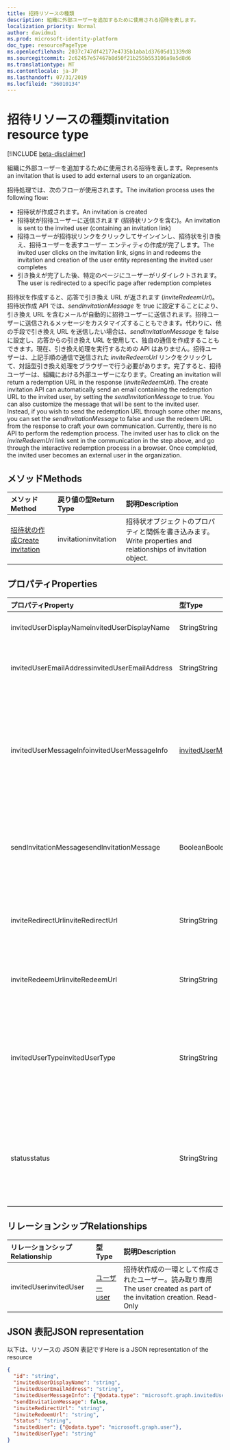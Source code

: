 ```yaml
---
title: 招待リソースの種類
description: 組織に外部ユーザーを追加するために使用される招待を表します。
localization_priority: Normal
author: davidmu1
ms.prod: microsoft-identity-platform
doc_type: resourcePageType
ms.openlocfilehash: 2037c747df42177e4735b1aba1d37605d11339d8
ms.sourcegitcommit: 2c62457e57467b8d50f21b255b553106a9a5d8d6
ms.translationtype: MT
ms.contentlocale: ja-JP
ms.lasthandoff: 07/31/2019
ms.locfileid: "36010134"
---
```

# <a name="invitation-resource-type"></a><span data-ttu-id="7fbf0-103">招待リソースの種類</span><span class="sxs-lookup"><span data-stu-id="7fbf0-103">invitation resource type</span></span>

[!INCLUDE [beta-disclaimer](../../includes/beta-disclaimer.md)]

<span data-ttu-id="7fbf0-104">組織に外部ユーザーを追加するために使用される招待を表します。</span><span class="sxs-lookup"><span data-stu-id="7fbf0-104">Represents an invitation that is used to add external users to an organization.</span></span> 

<span data-ttu-id="7fbf0-105">招待処理では、次のフローが使用されます。</span><span class="sxs-lookup"><span data-stu-id="7fbf0-105">The invitation process uses the following flow:</span></span>

* <span data-ttu-id="7fbf0-106">招待状が作成されます。</span><span class="sxs-lookup"><span data-stu-id="7fbf0-106">An invitation is created</span></span>
* <span data-ttu-id="7fbf0-107">招待状が招待ユーザーに送信されます (招待状リンクを含む)。</span><span class="sxs-lookup"><span data-stu-id="7fbf0-107">An invitation is sent to the invited user (containing an invitation link)</span></span>
* <span data-ttu-id="7fbf0-108">招待ユーザーが招待状リンクをクリックしてサインインし、招待状を引き換え、招待ユーザーを表すユーザー エンティティの作成が完了します。</span><span class="sxs-lookup"><span data-stu-id="7fbf0-108">The invited user clicks on the invitation link, signs in and redeems the invitation and creation of the user entity representing the invited user completes</span></span>
* <span data-ttu-id="7fbf0-109">引き換えが完了した後、特定のページにユーザーがリダイレクトされます。</span><span class="sxs-lookup"><span data-stu-id="7fbf0-109">The user is redirected to a specific page after redemption completes</span></span>

<span data-ttu-id="7fbf0-p101">招待状を作成すると、応答で引き換え URL が返されます (*inviteRedeemUrl*)。招待状作成 API では、*sendInvitationMessage* を true に設定することにより、引き換え URL を含むメールが自動的に招待ユーザーに送信されます。招待ユーザーに送信されるメッセージをカスタマイズすることもできます。代わりに、他の手段で引き換え URL を送信したい場合は、*sendInvitationMessage* を false に設定し、応答からの引き換え URL を使用して、独自の通信を作成することもできます。現在、引き換え処理を実行するための API はありません。招待ユーザーは、上記手順の通信で送信された *inviteRedeemUrl* リンクをクリックして、対話型引き換え処理をブラウザーで行う必要があります。完了すると、招待ユーザーは、組織における外部ユーザーになります。</span><span class="sxs-lookup"><span data-stu-id="7fbf0-p101">Creating an invitation will return a redemption URL in the response (*inviteRedeemUrl*). The create invitation API can automatically send an email containing the redemption URL to the invited user, by setting the *sendInvitationMessage* to true. You can also customize the message that will be sent to the invited user. Instead, if you wish to send the redemption URL through some other means, you can set the *sendInvitationMessage* to false and use the redeem URL from the response to craft your own communication. Currently, there is no API to perform the redemption process. The invited user has to click on the *inviteRedeemUrl* link sent in the communication in the step above, and go through the interactive redemption process in a browser. Once completed, the invited user becomes an external user in the organization.</span></span>


## <a name="methods"></a><span data-ttu-id="7fbf0-117">メソッド</span><span class="sxs-lookup"><span data-stu-id="7fbf0-117">Methods</span></span>
| <span data-ttu-id="7fbf0-118">メソッド</span><span class="sxs-lookup"><span data-stu-id="7fbf0-118">Method</span></span>       | <span data-ttu-id="7fbf0-119">戻り値の型</span><span class="sxs-lookup"><span data-stu-id="7fbf0-119">Return Type</span></span>  |<span data-ttu-id="7fbf0-120">説明</span><span class="sxs-lookup"><span data-stu-id="7fbf0-120">Description</span></span>|
|:---------------|:--------|:----------|
|[<span data-ttu-id="7fbf0-121">招待状の作成</span><span class="sxs-lookup"><span data-stu-id="7fbf0-121">Create invitation</span></span>](../api/invitation-post.md) | <span data-ttu-id="7fbf0-122">invitation</span><span class="sxs-lookup"><span data-stu-id="7fbf0-122">invitation</span></span> | <span data-ttu-id="7fbf0-123">招待状オブジェクトのプロパティと関係を書き込みます。</span><span class="sxs-lookup"><span data-stu-id="7fbf0-123">Write properties and relationships of invitation object.</span></span>|

## <a name="properties"></a><span data-ttu-id="7fbf0-124">プロパティ</span><span class="sxs-lookup"><span data-stu-id="7fbf0-124">Properties</span></span>
| <span data-ttu-id="7fbf0-125">プロパティ</span><span class="sxs-lookup"><span data-stu-id="7fbf0-125">Property</span></span>     | <span data-ttu-id="7fbf0-126">型</span><span class="sxs-lookup"><span data-stu-id="7fbf0-126">Type</span></span>   |<span data-ttu-id="7fbf0-127">説明</span><span class="sxs-lookup"><span data-stu-id="7fbf0-127">Description</span></span>|
|:---------------|:--------|:----------|
|<span data-ttu-id="7fbf0-128">invitedUserDisplayName</span><span class="sxs-lookup"><span data-stu-id="7fbf0-128">invitedUserDisplayName</span></span>|<span data-ttu-id="7fbf0-129">String</span><span class="sxs-lookup"><span data-stu-id="7fbf0-129">String</span></span>|<span data-ttu-id="7fbf0-130">招待されるユーザーの表示名。</span><span class="sxs-lookup"><span data-stu-id="7fbf0-130">The display name of the user being invited.</span></span>|
|<span data-ttu-id="7fbf0-131">invitedUserEmailAddress</span><span class="sxs-lookup"><span data-stu-id="7fbf0-131">invitedUserEmailAddress</span></span>|<span data-ttu-id="7fbf0-132">String</span><span class="sxs-lookup"><span data-stu-id="7fbf0-132">String</span></span>|<span data-ttu-id="7fbf0-p102">招待されるユーザーのメール アドレス。必須。</span><span class="sxs-lookup"><span data-stu-id="7fbf0-p102">The email address of the user being invited. Required.</span></span>|
|<span data-ttu-id="7fbf0-135">invitedUserMessageInfo</span><span class="sxs-lookup"><span data-stu-id="7fbf0-135">invitedUserMessageInfo</span></span>|[<span data-ttu-id="7fbf0-136">invitedUserMessageInfo</span><span class="sxs-lookup"><span data-stu-id="7fbf0-136">invitedUserMessageInfo</span></span>](invitedusermessageinfo.md)|<span data-ttu-id="7fbf0-137">メッセージ テキスト、言語、および cc 受信者リストのカスタマイズなど、招待ユーザーに送信されるメッセージの追加構成。</span><span class="sxs-lookup"><span data-stu-id="7fbf0-137">Additional configuration for the message being sent to the invited user, including customizing message text, language and cc recipient list.</span></span>|
|<span data-ttu-id="7fbf0-138">sendInvitationMessage</span><span class="sxs-lookup"><span data-stu-id="7fbf0-138">sendInvitationMessage</span></span>|<span data-ttu-id="7fbf0-139">Boolean</span><span class="sxs-lookup"><span data-stu-id="7fbf0-139">Boolean</span></span>|<span data-ttu-id="7fbf0-p103">招待されるユーザーにメールを送信するかどうかを示します。既定値は false です。</span><span class="sxs-lookup"><span data-stu-id="7fbf0-p103">Indicates whether an email should be sent to the user being invited or not. The default is false.</span></span>|
|<span data-ttu-id="7fbf0-142">inviteRedirectUrl</span><span class="sxs-lookup"><span data-stu-id="7fbf0-142">inviteRedirectUrl</span></span>|<span data-ttu-id="7fbf0-143">String</span><span class="sxs-lookup"><span data-stu-id="7fbf0-143">String</span></span>|<span data-ttu-id="7fbf0-p104">招待状が引き換えられるとにユーザーがリダイレクトされる URL。必須。</span><span class="sxs-lookup"><span data-stu-id="7fbf0-p104">The URL user should be redirected to once the invitation is redeemed. Required.</span></span>|
|<span data-ttu-id="7fbf0-146">inviteRedeemUrl</span><span class="sxs-lookup"><span data-stu-id="7fbf0-146">inviteRedeemUrl</span></span>|<span data-ttu-id="7fbf0-147">String</span><span class="sxs-lookup"><span data-stu-id="7fbf0-147">String</span></span>|<span data-ttu-id="7fbf0-p105">ユーザーが招待状の引き換えに使用できる URL。読み取り専用</span><span class="sxs-lookup"><span data-stu-id="7fbf0-p105">The URL user can use to redeem his invitation. Read-Only</span></span>|
|<span data-ttu-id="7fbf0-150">invitedUserType</span><span class="sxs-lookup"><span data-stu-id="7fbf0-150">invitedUserType</span></span>|<span data-ttu-id="7fbf0-151">String</span><span class="sxs-lookup"><span data-stu-id="7fbf0-151">String</span></span>|<span data-ttu-id="7fbf0-p106">招待されるユーザーの userType。既定では Guest です。会社の管理者は、Member として招待できます。</span><span class="sxs-lookup"><span data-stu-id="7fbf0-p106">The userType of the user being invited. By default, this is Guest. You can invite as Member if you're are company administrator.</span></span> |
|<span data-ttu-id="7fbf0-155">status</span><span class="sxs-lookup"><span data-stu-id="7fbf0-155">status</span></span>|<span data-ttu-id="7fbf0-156">String</span><span class="sxs-lookup"><span data-stu-id="7fbf0-156">String</span></span>|<span data-ttu-id="7fbf0-p107">招待の状態。可能な値:PendingAcceptance、Completed、InProgress、および Error</span><span class="sxs-lookup"><span data-stu-id="7fbf0-p107">The status of the invitation. Possible values: PendingAcceptance, Completed, InProgress, and Error</span></span>|

## <a name="relationships"></a><span data-ttu-id="7fbf0-159">リレーションシップ</span><span class="sxs-lookup"><span data-stu-id="7fbf0-159">Relationships</span></span>
| <span data-ttu-id="7fbf0-160">リレーションシップ</span><span class="sxs-lookup"><span data-stu-id="7fbf0-160">Relationship</span></span> | <span data-ttu-id="7fbf0-161">型</span><span class="sxs-lookup"><span data-stu-id="7fbf0-161">Type</span></span>   |<span data-ttu-id="7fbf0-162">説明</span><span class="sxs-lookup"><span data-stu-id="7fbf0-162">Description</span></span>|
|:---------------|:--------|:----------|
|<span data-ttu-id="7fbf0-163">invitedUser</span><span class="sxs-lookup"><span data-stu-id="7fbf0-163">invitedUser</span></span>|[<span data-ttu-id="7fbf0-164">ユーザー</span><span class="sxs-lookup"><span data-stu-id="7fbf0-164">user</span></span>](user.md)|<span data-ttu-id="7fbf0-p108">招待状作成の一環として作成されたユーザー。読み取り専用</span><span class="sxs-lookup"><span data-stu-id="7fbf0-p108">The user created as part of the invitation creation. Read-Only</span></span>|

## <a name="json-representation"></a><span data-ttu-id="7fbf0-167">JSON 表記</span><span class="sxs-lookup"><span data-stu-id="7fbf0-167">JSON representation</span></span>
<span data-ttu-id="7fbf0-168">以下は、リソースの JSON 表記です</span><span class="sxs-lookup"><span data-stu-id="7fbf0-168">Here is a JSON representation of the resource</span></span>

<!-- 
{ 
    "blockType": "resource",
    "keyProperty":"id",
    "@odata.type": "microsoft.graph.invitation", 
    "optionalProperties": [
        "invitedUser"
     ],
    "baseType": "microsoft.graph.entity"
} 
-->
```json
{
  "id": "string",
  "invitedUserDisplayName": "string",
  "invitedUserEmailAddress": "string",
  "invitedUserMessageInfo": {"@odata.type": "microsoft.graph.invitedUserMessageInfo"},
  "sendInvitationMessage": false,
  "inviteRedirectUrl": "string",
  "inviteRedeemUrl": "string",
  "status": "string",
  "invitedUser": {"@odata.type": "microsoft.graph.user"},
  "invitedUserType": "string"
}
```


<!-- uuid: 8fcb5dbc-d5aa-4681-8e31-b001d5168d79
2016-22-25 14:57:30 UTC -->
<!--
{
  "type": "#page.annotation",
  "description": "invitation resource",
  "keywords": "",
  "section": "documentation",
  "tocPath": "",
  "suppressions": []
}
-->
